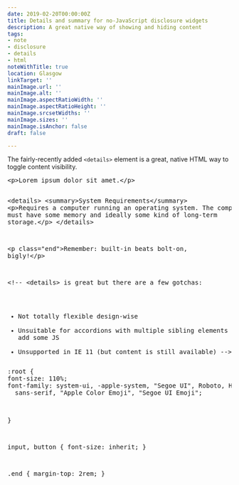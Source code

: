```yaml
---
date: 2019-02-20T00:00:00Z
title: Details and summary for no-JavaScript disclosure widgets
description: A great native way of showing and hiding content
tags:
- note
- disclosure
- details
- html
noteWithTitle: true
location: Glasgow
linkTarget: ''
mainImage.url: ''
mainImage.alt: ''
mainImage.aspectRatioWidth: ''
mainImage.aspectRatioHeight: ''
mainImage.srcsetWidths: ''
mainImage.sizes: ''
mainImage.isAnchor: false
draft: false

---
```

The fairly-recently added `<details>` element is a great, native HTML way to toggle content visibility.

<div class="codepen" data-height="300" data-default-tab="html,result" data-slug-hash="WNOJbKd" data-preview="true" data-user="fuzzylogicx"  data-prefill='{"title":"Hiding: native disclosure using <details>","tags":["hide","hiding","html","details"],"scripts":[],"stylesheets":[]}'>
  <pre data-lang="html">&lt;p>Lorem ipsum dolor sit amet.&lt;/p>

&lt;details>
  &lt;summary>System Requirements&lt;/summary>
  &lt;p>Requires a computer running an operating system. The computer
    must have some memory and ideally some kind of long-term storage.&lt;/p>
&lt;/details>

&lt;p class="end">Remember: built-in beats bolt-on, bigly!&lt;/p>

&lt;!-- 
&lt;details> is great but there are a few gotchas:
- Not totally flexible design-wise
- Unsuitable for accordions with multiple sibling elements unless you add some JS
- Unsupported in IE 11 (but content is still available)
--></pre>
  <pre data-lang="css">:root {
  font-size: 110%;
  font-family: system-ui, -apple-system, "Segoe UI", Roboto, Helvetica, Arial,
    sans-serif, "Apple Color Emoji", "Segoe UI Emoji";
}

input,
button {
  font-size: inherit;
}

.end {
  margin-top: 2rem;
}
</pre></div>
<script async src="https://cpwebassets.codepen.io/assets/embed/ei.js"></script>
